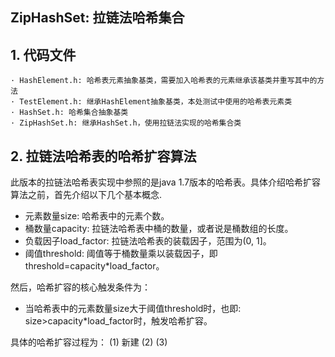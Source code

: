 ## ZipHashSet: 拉链法哈希集合

## 1. 代码文件
```
· HashElement.h: 哈希表元素抽象基类，需要加入哈希表的元素继承该基类并重写其中的方法
· TestElement.h: 继承HashElement抽象基类，本处测试中使用的哈希表元素类
· HashSet.h: 哈希集合抽象基类
· ZipHashSet.h: 继承HashSet.h，使用拉链法实现的哈希集合类
```

## 2. 拉链法哈希表的哈希扩容算法
此版本的拉链法哈希表实现中参照的是java 1.7版本的哈希表。具体介绍哈希扩容算法之前，首先介绍以下几个基本概念.

+ 元素数量size: 哈希表中的元素个数。
+ 桶数量capacity: 拉链法哈希表中桶的数量，或者说是桶数组的长度。
+ 负载因子load_factor: 拉链法哈希表的装载因子，范围为\(0, 1]。
+ 阈值threshold: 阈值等于桶数量乘以装载因子，即threshold=capacity\*load_factor。

然后，哈希扩容的核心触发条件为：

+ 当哈希表中的元素数量size大于阈值threshold时，也即: size>capacity\*load_factor时，触发哈希扩容。

具体的哈希扩容过程为：
(1) 新建
(2) 
(3) 
